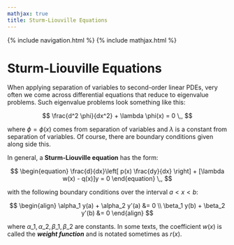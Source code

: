 ```yaml
---
mathjax: true
title: Sturm-Liouville Equations
---
```

{% include navigation.html %}
{% include mathjax.html %}

# Sturm-Liouville Equations

When applying separation of variables to second-order linear PDEs, very often we come across differential equations that reduce to eigenvalue problems. Such eigenvalue problems look something like this:

$$ \frac{d^2 \phi}{dx^2} + \lambda \phi(x) = 0 \,, $$

where $\phi=\phi(x)$ comes from separation of variables and $\lambda$ is a constant from separation of variables. Of course, there are boundary conditions given along side this.

In general, a **Sturm-Liouville equation** has the form:

$$ \begin{equation} \frac{d}{dx}\left[ p(x) \frac{dy}{dx} \right] + [\lambda w(x) - q(x)]y = 0 \end{equation} \,, $$

with the following boundary conditions over the interval $a<x<b$:

$$ \begin{align}  \alpha_1 y(a) + \alpha_2 y'(a) &= 0 \\ \beta_1 y(b) + \beta_2 y'(b) &= 0 \end{align} $$

where $\alpha\_1, \alpha\_2, \beta\_1, \beta\_2$ are constants. In some texts, the coefficient $w(x)$ is called the ***weight function*** and is notated sometimes as $r(x)$.
